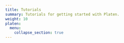 ```yaml
---
title: Tutorials
summary: Tutorials for getting started with Platen.
weight: 10
platen:
  menu:
    collapse_section: true
---
```


